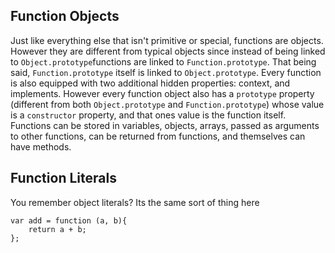 ## Function Objects
Just like everything else that isn't primitive or special, functions are objects. However they are different from typical objects since instead of being linked to `Object.prototype`functions are linked to `Function.prototype`. That being said, `Function.prototype` itself is linked to `Object.prototype`. Every function is also equipped with two additional hidden properties: context, and implements. However every function object also has a `prototype` property (different from both `Object.prototype` and `Function.prototype`) whose value is a `constructor` property, and that ones value is the function itself. Functions can be stored in variables, objects, arrays, passed as arguments to other functions, can be returned from functions, and themselves can have methods.
## Function Literals
You remember object literals? Its the same sort of thing here
```JS
var add = function (a, b){
	return a + b;
};
```